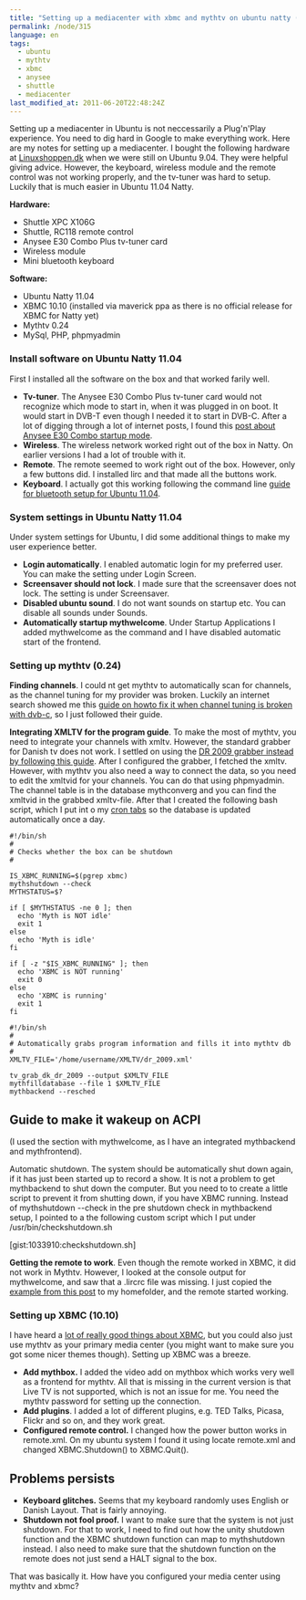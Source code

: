 ```yaml
---
title: "Setting up a mediacenter with xbmc and mythtv on ubuntu natty (11.04)"
permalink: /node/315
language: en
tags:
  - ubuntu
  - mythtv
  - xbmc
  - anysee
  - shuttle
  - mediacenter
last_modified_at: 2011-06-20T22:48:24Z
---
```


Setting up a mediacenter in Ubuntu is not neccessarily a Plug'n'Play experience. You need to dig hard in Google to make everything work. Here are my notes for setting up a mediacenter. I bought the following hardware at [Linuxshoppen.dk](http://linuxshoppen.dk) when we were still on Ubuntu 9.04. They were helpful giving advice. However, the keyboard, wireless module and the remote control was not working properly, and the tv-tuner was hard to setup. Luckily that is much easier in Ubuntu 11.04 Natty.

**Hardware:**

- Shuttle XPC X106G
- Shuttle, RC118 remote control
- Anysee E30 Combo Plus tv-tuner card
- Wireless module
- Mini bluetooth keyboard

**Software:**

- Ubuntu Natty 11.04
- XBMC 10.10 (installed via maverick ppa as there is no official release for XBMC for Natty yet)
- Mythtv 0.24
- MySql, PHP, phpmyadmin

### Install software on Ubuntu Natty 11.04

First I installed all the software on the box and that worked farily well.

- **Tv-tuner**. The Anysee E30 Combo Plus tv-tuner card would not recognize which mode to start in, when it was plugged in on boot. It would start in DVB-T even though I needed it to start in DVB-C. After a lot of digging through a lot of internet posts, I found this [post about Anysee E30 Combo startup mode](http://www.linuxtv.org/pipermail/linux-dvb/2009-August/032343.html).
- **Wireless**. The wireless network worked right out of the box in Natty. On earlier versions I had a lot of trouble with it.
- **Remote**. The remote seemed to work right out of the box. However, only a few buttons did. I installed lirc and that made all the buttons work.
- **Keyboard**. I actually got this working following the command line [guide for bluetooth setup for Ubuntu 11.04](https://help.ubuntu.com/community/BluetoothSetup).

### System settings in Ubuntu Natty 11.04

Under system settings for Ubuntu, I did some additional things to make my user experience better.

- **Login automatically**. I enabled automatic login for my preferred user. You can make the setting under Login Screen.
- **Screensaver should not lock**. I made sure that the screensaver does not lock. The setting is under Screensaver.
- **Disabled ubuntu sound**. I do not want sounds on startup etc. You can disable all sounds under Sounds.
- **Automatically startup mythwelcome**. Under Startup Applications I added mythwelcome as the command and I have disabled automatic start of the frontend.

### Setting up mythtv (0.24)

**Finding channels**. I could nt get mythtv to automatically scan for channels, as the channel tuning for my provider was broken. Luckily an internet search showed me this [guide on howto fix it when channel tuning is broken with dvb-c](http://www.mythtv.org/wiki/Channel_tuning_broken_with_DVB-C), so I just followed their guide.

**Integrating XMLTV for the program guide**. To make the most of mythtv, you need to integrate your channels with xmltv. However, the standard grabber for Danish tv does not work. I settled on using the [DR 2009 grabber instead by following this guide](http://niels.dybdahl.dk/xmltvdk/index.php/DR_2009_grabber). After I configured the grabber, I fetched the xmltv. However, with mythtv you also need a way to connect the data, so you need to edit the xmltvid for your channels. You can do that using phpmyadmin. The channel table is in the database mythconverg and you can find the xmltvid in the grabbed xmltv-file. After that I created the following bash script, which I put int o my [cron tabs](http://en.wikipedia.org/wiki/Cron) so the database is updated automatically once a day.

  
```
#!/bin/sh
#
# Checks whether the box can be shutdown
#

IS_XBMC_RUNNING=$(pgrep xbmc)
mythshutdown --check
MYTHSTATUS=$?

if [ $MYTHSTATUS -ne 0 ]; then
  echo 'Myth is NOT idle'
  exit 1
else 
  echo 'Myth is idle'
fi

if [ -z "$IS_XBMC_RUNNING" ]; then
  echo 'XBMC is NOT running'
  exit 0
else
  echo 'XBMC is running'
  exit 1
fi
```


```
#!/bin/sh
#
# Automatically grabs program information and fills it into mythtv db
#
XMLTV_FILE='/home/username/XMLTV/dr_2009.xml'

tv_grab_dk_dr_2009 --output $XMLTV_FILE
mythfilldatabase --file 1 $XMLTV_FILE
mythbackend --resched
```

## Guide to make it wakeup on ACPI

(I used the section with mythwelcome, as I have an integrated mythbackend and mythfrontend).

Automatic shutdown. The system should be automatically shut down again, if it has just been started up to record a show. It is not a problem to get mythbackend to shut down the computer. But you need to to create a little script to prevent it from shutting down, if you have XBMC running. Instead of mythshutdown --check in the pre shutdown check in mythbackend setup, I pointed to a the following custom script which I put under /usr/bin/checkshutdown.sh

[gist:1033910:checkshutdown.sh]

**Getting the remote to work**. Even though the remote worked in XBMC, it did not work in Mythtv. However, I looked at the console output for mythwelcome, and saw that a .lircrc file was missing. I just copied the [example from this post](http://www.mythtv.org/wiki/MCE_Remote) to my homefolder, and the remote started working.

### Setting up XBMC (10.10)

I have heard a [lot of really good things about XBMC](http://lifehacker.com/5391308), but you could also just use mythtv as your primary media center (you might want to make sure you got some nicer themes though). Setting up XBMC was a breeze.

- **Add mythbox.** I added the video add on mythbox which works very well as a frontend for mythtv. All that is missing in the current version is that Live TV is not supported, which is not an issue for me. You need the mythtv password for setting up the connection.
- **Add plugins**. I added a lot of different plugins, e.g. TED Talks, Picasa, Flickr and so on, and they work great.
- **Configured remote control.** I changed how the power button works in remote.xml. On my ubuntu system I found it using locate remote.xml and changed XBMC.Shutdown() to XBMC.Quit().

Problems persists
-----------------

- **Keyboard glitches.** Seems that my keyboard randomly uses English or Danish Layout. That is fairly annoying.
- **Shutdown not fool proof.** I want to make sure that the system is not just shutdown. For that to work, I need to find out how the unity shutdown function and the XBMC shutdown function can map to mythshutdown instead. I also need to make sure that the shutdown function on the remote does not just send a HALT signal to the box.

That was basically it. How have you configured your media center using mythtv and xbmc?
